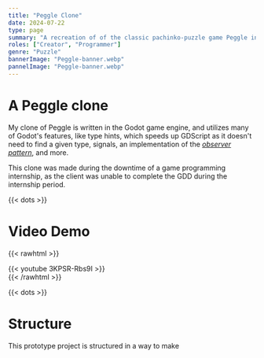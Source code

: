 ```yaml
---
title: "Peggle Clone"
date: 2024-07-22
type: page
summary: "A recreation of of the classic pachinko-puzzle game Peggle in the Godot game engine"
roles: ["Creator", "Programmer"]
genre: "Puzzle"
bannerImage: "Peggle-banner.webp"
pannelImage: "Peggle-banner.webp"
---
```


# A Peggle clone
My clone of Peggle is written in the Godot game engine, and utilizes many of Godot's features, like type hints, which speeds up GDScript as it doesn't need to find a given type, signals, an implementation of the _[observer pattern](https://en.wikipedia.org/wiki/Observer_pattern)_, and more.

This clone was made during the downtime of a game programming internship, as the client was unable to complete the GDD during the internship period.

{{< dots >}}

# Video Demo
{{< rawhtml >}}<div class="gen-padding">{{< youtube 3KPSR-Rbs9I >}}</div>{{< /rawhtml >}}

{{< dots >}}

# Structure
This prototype project is structured in a way to make 

